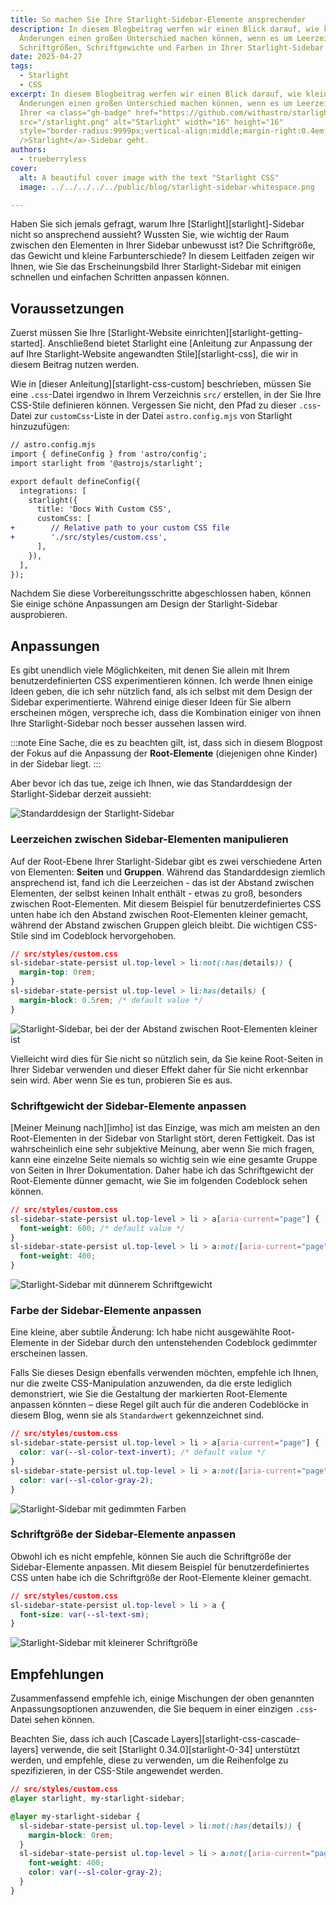 ```yaml
---
title: So machen Sie Ihre Starlight-Sidebar-Elemente ansprechender
description: In diesem Blogbeitrag werfen wir einen Blick darauf, wie kleine
  Änderungen einen großen Unterschied machen können, wenn es um Leerzeichen,
  Schriftgrößen, Schriftgewichte und Farben in Ihrer Starlight-Sidebar geht.
date: 2025-04-27
tags:
  - Starlight
  - CSS
excerpt: In diesem Blogbeitrag werfen wir einen Blick darauf, wie kleine
  Änderungen einen großen Unterschied machen können, wenn es um Leerzeichen in
  Ihrer <a class="gh-badge" href="https://github.com/withastro/starlight"><img
  src="/starlight.png" alt="Starlight" width="16" height="16"
  style="border-radius:9999px;vertical-align:middle;margin-right:0.4em;"
  />Starlight</a>-Sidebar geht.
authors:
  - trueberryless
cover:
  alt: A beautiful cover image with the text "Starlight CSS"
  image: ../../../../../public/blog/starlight-sidebar-whitespace.png

---
```


Haben Sie sich jemals gefragt, warum Ihre \[Starlight]\[starlight]-Sidebar nicht so ansprechend aussieht? Wussten Sie, wie wichtig der Raum zwischen den Elementen in Ihrer Sidebar unbewusst ist? Die Schriftgröße, das Gewicht und kleine Farbunterschiede? In diesem Leitfaden zeigen wir Ihnen, wie Sie das Erscheinungsbild Ihrer Starlight-Sidebar mit einigen schnellen und einfachen Schritten anpassen können.

## Voraussetzungen

Zuerst müssen Sie Ihre \[Starlight-Website einrichten]\[starlight-getting-started]. Anschließend bietet Starlight eine \[Anleitung zur Anpassung der auf Ihre Starlight-Website angewandten Stile]\[starlight-css], die wir in diesem Beitrag nutzen werden.

Wie in \[dieser Anleitung]\[starlight-css-custom] beschrieben, müssen Sie eine `.css`-Datei irgendwo in Ihrem Verzeichnis `src/` erstellen, in der Sie Ihre CSS-Stile definieren können. Vergessen Sie nicht, den Pfad zu dieser `.css`-Datei zur `customCss`-Liste in der Datei `astro.config.mjs` von Starlight hinzuzufügen:

```diff lang="js"
// astro.config.mjs
import { defineConfig } from 'astro/config';
import starlight from '@astrojs/starlight';

export default defineConfig({
  integrations: [
    starlight({
      title: 'Docs With Custom CSS',
      customCss: [
+        // Relative path to your custom CSS file
+        './src/styles/custom.css',
      ],
    }),
  ],
});
```

Nachdem Sie diese Vorbereitungsschritte abgeschlossen haben, können Sie einige schöne Anpassungen am Design der Starlight-Sidebar ausprobieren.

## Anpassungen

Es gibt unendlich viele Möglichkeiten, mit denen Sie allein mit Ihrem benutzerdefinierten CSS experimentieren können. Ich werde Ihnen einige Ideen geben, die ich sehr nützlich fand, als ich selbst mit dem Design der Sidebar experimentierte. Während einige dieser Ideen für Sie albern erscheinen mögen, verspreche ich, dass die Kombination einiger von ihnen Ihre Starlight-Sidebar noch besser aussehen lassen wird.

:::note
Eine Sache, die es zu beachten gilt, ist, dass sich in diesem Blogpost der Fokus auf die Anpassung der **Root-Elemente** (diejenigen ohne Kinder) in der Sidebar liegt.
:::

Aber bevor ich das tue, zeige ich Ihnen, wie das Standarddesign der Starlight-Sidebar derzeit aussieht:

![Standarddesign der Starlight-Sidebar](../../../../assets/sidebar-css/no-css.png)

### Leerzeichen zwischen Sidebar-Elementen manipulieren

Auf der Root-Ebene Ihrer Starlight-Sidebar gibt es zwei verschiedene Arten von Elementen: **Seiten** und **Gruppen**. Während das Standarddesign ziemlich ansprechend ist, fand ich die Leerzeichen - das ist der Abstand zwischen Elementen, der selbst keinen Inhalt enthält - etwas zu groß, besonders zwischen Root-Elementen. Mit diesem Beispiel für benutzerdefiniertes CSS unten habe ich den Abstand zwischen Root-Elementen kleiner gemacht, während der Abstand zwischen Gruppen gleich bleibt. Die wichtigen CSS-Stile sind im Codeblock hervorgehoben.

```css {3} showLineNumbers=false
// src/styles/custom.css
sl-sidebar-state-persist ul.top-level > li:not(:has(details)) {
  margin-top: 0rem;
}
sl-sidebar-state-persist ul.top-level > li:has(details) {
  margin-block: 0.5rem; /* default value */
}
```

![Starlight-Sidebar, bei der der Abstand zwischen Root-Elementen kleiner ist](../../../../assets/sidebar-css/whitespaces.png)

Vielleicht wird dies für Sie nicht so nützlich sein, da Sie keine Root-Seiten in Ihrer Sidebar verwenden und dieser Effekt daher für Sie nicht erkennbar sein wird. Aber wenn Sie es tun, probieren Sie es aus.

### Schriftgewicht der Sidebar-Elemente anpassen

\[Meiner Meinung nach]\[imho] ist das Einzige, was mich am meisten an den Root-Elementen in der Sidebar von Starlight stört, deren Fettigkeit. Das ist wahrscheinlich eine sehr subjektive Meinung, aber wenn Sie mich fragen, kann eine einzelne Seite niemals so wichtig sein wie eine gesamte Gruppe von Seiten in Ihrer Dokumentation. Daher habe ich das Schriftgewicht der Root-Elemente dünner gemacht, wie Sie im folgenden Codeblock sehen können.

```css {6} showLineNumbers=false
// src/styles/custom.css
sl-sidebar-state-persist ul.top-level > li > a[aria-current="page"] {
  font-weight: 600; /* default value */
}
sl-sidebar-state-persist ul.top-level > li > a:not([aria-current="page"]) {
  font-weight: 400;
}
```

![Starlight-Sidebar mit dünnerem Schriftgewicht](../../../../assets/sidebar-css/font-weight.png)

### Farbe der Sidebar-Elemente anpassen

Eine kleine, aber subtile Änderung: Ich habe nicht ausgewählte Root-Elemente in der Sidebar durch den untenstehenden Codeblock gedimmter erscheinen lassen.

Falls Sie dieses Design ebenfalls verwenden möchten, empfehle ich Ihnen, nur die zweite CSS-Manipulation anzuwenden, da die erste lediglich demonstriert, wie Sie die Gestaltung der markierten Root-Elemente anpassen könnten – diese Regel gilt auch für die anderen Codeblöcke in diesem Blog, wenn sie als `Standardwert` gekennzeichnet sind.

```css {6} showLineNumbers=false
// src/styles/custom.css
sl-sidebar-state-persist ul.top-level > li > a[aria-current="page"] {
  color: var(--sl-color-text-invert); /* default value */
}
sl-sidebar-state-persist ul.top-level > li > a:not([aria-current="page"]) {
  color: var(--sl-color-gray-2);
}
```

![Starlight-Sidebar mit gedimmten Farben](../../../../assets/sidebar-css/color.png)

### Schriftgröße der Sidebar-Elemente anpassen

Obwohl ich es nicht empfehle, können Sie auch die Schriftgröße der Sidebar-Elemente anpassen. Mit diesem Beispiel für benutzerdefiniertes CSS unten habe ich die Schriftgröße der Root-Elemente kleiner gemacht.

```css {3} showLineNumbers=false
// src/styles/custom.css
sl-sidebar-state-persist ul.top-level > li > a {
  font-size: var(--sl-text-sm);
}
```

![Starlight-Sidebar mit kleinerer Schriftgröße](../../../../assets/sidebar-css/font-size.png)

## Empfehlungen

Zusammenfassend empfehle ich, einige Mischungen der oben genannten Anpassungsoptionen anzuwenden, die Sie bequem in einer einzigen `.css`-Datei sehen können.

Beachten Sie, dass ich auch \[Cascade Layers]\[starlight-css-cascade-layers] verwende, die seit \[Starlight 0.34.0]\[starlight-0-34] unterstützt werden, und empfehle, diese zu verwenden, um die Reihenfolge zu spezifizieren, in der CSS-Stile angewendet werden.

```css showLineNumbers=false
// src/styles/custom.css
@layer starlight, my-starlight-sidebar;

@layer my-starlight-sidebar {
  sl-sidebar-state-persist ul.top-level > li:not(:has(details)) {
    margin-block: 0rem;
  }
  sl-sidebar-state-persist ul.top-level > li > a:not([aria-current="page"]) {
    font-weight: 400;
    color: var(--sl-color-gray-2);
  }
}
```

[starlight]: https://starlight.astro.build

[starlight-getting-started]: https://starlight.astro.build/getting-started/

[starlight-css]: https://starlight.astro.build/guides/css-and-tailwind/

[starlight-css-custom]: https://starlight.astro.build/guides/css-and-tailwind/#custom-css-styles

[starlight-css-cascade-layers]: https://starlight.astro.build/guides/css-and-tailwind/#cascade-layers

[starlight-0-34]: https://github.com/withastro/starlight/releases/tag/%40astrojs%2Fstarlight%400.34.0

[imho]: https://en.wiktionary.org/wiki/IMHO
